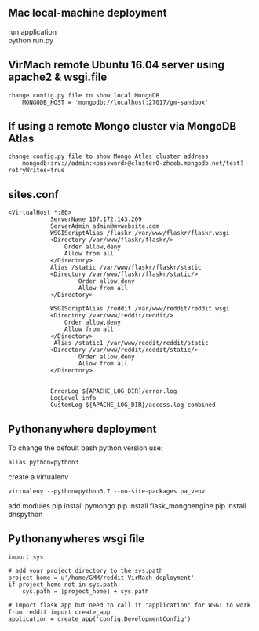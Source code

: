 ## Mac local-machine deployment
run application   
   python run.py

## VirMach remote Ubuntu 16.04 server using apache2 & wsgi.file
    change config.py file to show local MongoDB
        MONGODB_HOST = 'mongodb://localhost:27017/gm-sandbox'

## If using a remote Mongo cluster via MongoDB Atlas
    change config.py file to show Mongo Atlas cluster address
        mongodb+srv://admin:<password>@cluster0-zhceb.mongodb.net/test?retryWrites=true

## sites.conf
    <VirtualHost *:80>
                ServerName 107.172.143.209
                ServerAdmin admin@mywebsite.com
                WSGIScriptAlias /flaskr /var/www/flaskr/flaskr.wsgi
                <Directory /var/www/flaskr/flaskr/>
                    Order allow,deny
                    Allow from all
                </Directory>
                Alias /static /var/www/flaskr/flaskr/static
                <Directory /var/www/flaskr/flaskr/static/>
                        Order allow,deny
                        Allow from all
                </Directory>

                WSGIScriptAlias /reddit /var/www/reddit/reddit.wsgi
                <Directory /var/www/reddit/reddit/>
                    Order allow,deny
                    Allow from all
                </Directory>
                 Alias /static1 /var/www/reddit/reddit/static
                <Directory /var/www/reddit/reddit/static/>
                        Order allow,deny
                        Allow from all
                </Directory>


                ErrorLog ${APACHE_LOG_DIR}/error.log
                LogLevel info
                CustomLog ${APACHE_LOG_DIR}/access.log combined
</VirtualHost>


## Pythonanywhere deployment
To change the defoult bash python version use:
    
    alias python=python3

create a virtualenv

    virtualenv --python=python3.7 --no-site-packages pa_venv
 
 add modules
    pip install pymongo
    pip install flask_mongoengine
    pip install dnspython
 
## Pythonanywheres wsgi file
    import sys

    # add your project directory to the sys.path
    project_home = u'/home/GMM/reddit_VirMach_deployment'
    if project_home not in sys.path:
        sys.path = [project_home] + sys.path

    # import flask app but need to call it "application" for WSGI to work
    from reddit import create_app
    application = create_app('config.DevelopmentConfig')
